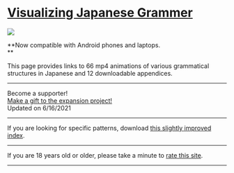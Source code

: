 # [Visualizing Japanese Grammer](https://www2.gwu.edu/~eall/vjgnew/vjghomepage/vjghome.htm)

![](https://www2.gwu.edu/~eall/vjgnew/vjghomepage/cover.jpg)

**Now compatible with Android phones and laptops.  
** 

This page provides links to 66 mp4 animations of various grammatical structures in Japanese and 12 downloadable appendices.

---

Become a supporter!  
[Make a gift to the expansion project!](http://www.gwu.edu/~eall/vjgnew/vjghomepage/become-a-supporting-contributor.htm)  
Updated on 6/16/2021

---

If you are looking for specific patterns, download [this slightly improved index](http://www.gwu.edu/~eall/vjgnew/vjghomepage/grammarindex.xls).

---

  
If you are 18 years old or older, please take a minute to [rate this site](http://www.quia.com/sv/152793.html).

---
